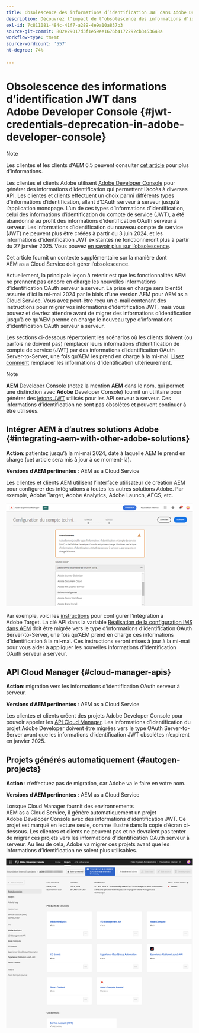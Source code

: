 ```yaml
---
title: Obsolescence des informations d’identification JWT dans Adobe Developer Console
description: Découvrez l’impact de l’obsolescence des informations d’identification JWT dans Adobe Developer Console sur AEM.
exl-id: 7c811081-484c-41f7-a289-4e9a10a837b3
source-git-commit: 802e29017d3f1e59ee1676b4172292cb3453648a
workflow-type: tm+mt
source-wordcount: '557'
ht-degree: 74%

---
```


# Obsolescence des informations d’identification JWT dans Adobe Developer Console {#jwt-credentials-deprecation-in-adobe-developer-console}

>[!NOTE]
>
>Les clientes et les clients d’AEM 6.5 peuvent consulter [cet article](https://experienceleague.adobe.com/fr/docs/experience-manager-65/content/security/jwt-credentials-deprecation-in-adobe-developer-console) pour plus d’informations.

Les clientes et clients Adobe utilisent [Adobe Developer Console](https://developer.adobe.com/console) pour générer des informations d’identification qui permettent l’accès à diverses API. Les clientes et clients effectuent un choix parmi différents types d’informations d’identification, allant d’OAuth serveur à serveur jusqu’à l’application monopage. L’un de ces types d’informations d’identification, celui des informations d’identification du compte de service (JWT), a été abandonné au profit des informations d’identification OAuth serveur à serveur. Les informations d’identification du nouveau compte de service (JWT) ne peuvent plus être créées à partir du 3 juin 2024, et les informations d’identification JWT existantes ne fonctionneront plus à partir du 27 janvier 2025. Vous pouvez [en savoir plus sur l’obsolescence](https://developer.adobe.com/developer-console/docs/guides/authentication/ServerToServerAuthentication/migration/).

Cet article fournit un contexte supplémentaire sur la manière dont AEM as a Cloud Service doit gérer l’obsolescence.

Actuellement, la principale leçon à retenir est que les fonctionnalités AEM ne prennent pas encore en charge les nouvelles informations d’identification OAuth serveur à serveur. La prise en charge sera bientôt assurée d’ici la mi-mai 2024 par le biais d’une version AEM pour AEM as a Cloud Service. Vous avez peut-être reçu un e-mail contenant des instructions pour migrer vos informations d’identification JWT, mais vous pouvez et devriez attendre avant de migrer des informations d’identification jusqu’à ce qu’AEM prenne en charge le nouveau type d’informations d’identification OAuth serveur à serveur.

Les sections ci-dessous répertorient les scénarios où les clients doivent (ou parfois ne doivent pas) remplacer leurs informations d’identification de compte de service (JWT) par des informations d’identification OAuth Server-to-Server, une fois qu’AEM les prend en charge à la mi-mai. [Lisez comment](https://developer.adobe.com/developer-console/docs/guides/authentication/ServerToServerAuthentication/migration/#migration-overview) remplacer les informations d’identification ultérieurement.

>[!NOTE]
>
>[**AEM** Developer Console](/help/implementing/developing/introduction/development-guidelines.md#crxde-lite-and-developer-console) (notez la mention **AEM** dans le nom, qui permet une distinction avec **Adobe** Developer Console) fournit un utilitaire pour générer des [jetons JWT](/help/implementing/developing/introduction/generating-access-tokens-for-server-side-apis.md) utilisés pour les API serveur à serveur. Ces informations d’identification ne sont pas obsolètes et peuvent continuer à être utilisées.


## Intégrer AEM à d’autres solutions Adobe {#integrating-aem-with-other-adobe-solutions}

**Action**: patientez jusqu’à la mi-mai 2024, date à laquelle AEM le prend en charge (cet article sera mis à jour à ce moment-là).

**Versions d’AEM pertinentes** : AEM as a Cloud Service

Les clientes et clients AEM utilisent l’interface utilisateur de création AEM pour configurer des intégrations à toutes les autres solutions Adobe. Par exemple, Adobe Target, Adobe Analytics, Adobe Launch, AFCS, etc.

![Intégrer AEM à d’autres solutions](/help/security/assets/jwt-deprecation.png)

Par exemple, voici les [instructions](https://experienceleague.adobe.com/en/docs/experience-manager-cloud-service/content/sites/integrations/integration-adobe-target-ims) pour configurer l’intégration à Adobe Target. La clé API dans la variable [Réalisation de la configuration IMS dans AEM](https://experienceleague.adobe.com/en/docs/experience-manager-cloud-service/content/sites/integrations/integration-adobe-target-ims#completing-the-ims-configuration-in-aem) doit être migrée vers le type d’informations d’identification OAuth Server-to-Server, une fois qu’AEM prend en charge ces informations d’identification à la mi-mai. Ces instructions seront mises à jour à la mi-mai pour vous aider à appliquer les nouvelles informations d’identification OAuth serveur à serveur.

## API Cloud Manager {#cloud-manager-apis}

**Action**: migration vers les informations d’identification OAuth serveur à serveur.

**Versions d’AEM pertinentes** : AEM as a Cloud Service

Les clientes et clients créent des projets Adobe Developer Console pour pouvoir appeler les [API Cloud Manager](https://developer.adobe.com/experience-cloud/cloud-manager/guides/getting-started/create-api-integration/). Les informations d’identification du projet Adobe Developer doivent être migrées vers le type OAuth Server-to-Server avant que les informations d’identification JWT obsolètes n’expirent en janvier 2025.

## Projets générés automatiquement {#autogen-projects}

**Action** : n’effectuez pas de migration, car Adobe va le faire en votre nom.

**Versions d’AEM pertinentes** : AEM as a Cloud Service

Lorsque Cloud Manager fournit des environnements AEM as a Cloud Service, il génère automatiquement un projet Adobe Developer Console avec des informations d’identification JWT. Ce projet est marqué en lecture seule, comme illustré dans la copie d’écran ci-dessous. Les clientes et clients ne peuvent pas et ne devraient pas tenter de migrer ces projets vers les informations d’identification OAuth serveur à serveur. Au lieu de cela, Adobe va migrer ces projets avant que les informations d’identification ne soient plus utilisables.

![Projets générés automatiquement](/help/security/assets/jwt-deprecation-autogen-projects.png)
